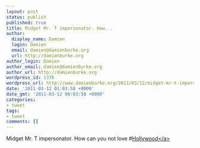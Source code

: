 ```yaml
---
layout: post
status: publish
published: true
title: Midget Mr. T impersonator. How...
author:
  display_name: Damien
  login: Damien
  email: damien@damienburke.org
  url: http://damienburke.org
author_login: Damien
author_email: damien@damienburke.org
author_url: http://damienburke.org
wordpress_id: 1376
wordpress_url: http://www.damienburke.org/2011/03/12/midget-mr-t-impersonator-how/
date: '2011-03-12 01:03:58 +0000'
date_gmt: '2011-03-12 06:03:58 +0000'
categories:
- tweet
tags:
- tweet
comments: []
---
```

<p>Midget Mr. T impersonator. How can you not love #<a href="http:&#47;&#47;search.twitter.com&#47;search?q=%23Hollywood" class="aktt_hashtag">Hollywood<&#47;a></p>
